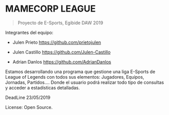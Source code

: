 # MAMECORP LEAGUE
>Proyecto de E-Sports, Egibide DAW 2019

Integrantes del equipo:

  - Julen Prieto https://github.com/prietojulen
  
  - Julen Castillo https://github.com/Julen-Castillo
  
  - Adrian Danlos https://github.com/AdrianDanlos
  
Estamos desarrollando una programa que gestione una liga E-Sports de League of Legends con todos sus elementos: Jugadores, Equipos, Jornadas, Partidos.... Donde el usuario podrá realizar todo tipo de consultas y acceder a estadísticas detalladas.

DeadLine 23/05/2019

License: Open Source.
  
  
